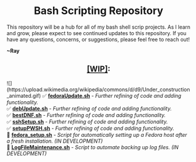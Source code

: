 <h1 align="center"><b>Bash Scripting Repository</b></h1>

This repository will be a hub for all of my bash shell scrip projects. As I learn and grow, please expect to see continued updates to this repository. If you have any questions, concerns, or suggestions, please feel free to reach out!

<b>~Ray</b>

<h2 align="center"><b><u>[WIP]</u></b>:<br></h2>
![](https://upload.wikimedia.org/wikipedia/commons/d/d9/Under_construction_animated.gif)
    ✅  <b><u>fedoraUpdate.sh</u></b> - <i>Further refining of code and adding functionality.</i><br>
    ✅  <b><u>debUpdate.sh</u></b> - <i>Further refining of code and adding functionality.</i><br>
    ✅  <b><u>bestDNF.sh</u></b> - <i>Further refining of code and adding functionality.</i><br>
    ✅  <b><u>sshSetup.sh</u></b> - <i>Further refining of code and adding functionality.</i><br>
    ✅  <b><u>setupPWSH.sh</u></b> - <i>Further refining of code and adding functionality.</i><br>
    🚧  <b><u>fedora_setup.sh</u></b> - <i>Script for automatically setting up a Fedora host after a fresh installation. (IN DEVELOPMENT)</i><br>
    🚧  <b><u>LogFileMaintenance.sh</u></b> - <i>Script to automate backing up log files. (IN DEVELOPMENT)</i>
